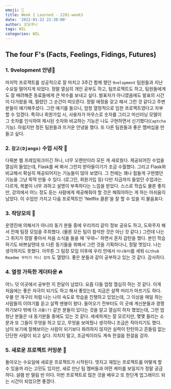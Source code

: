 ```yaml
---
emoji: 🚀
title: Week I Learned - 2201-week3
date: '2022-01-22 22:30:00'
author: 코딩쿠니
tags: WIL
categories: WIL
--- 
```


## The four F's (Facts, Feelings, Fidings, Futures)
### 1. 9velopment 안녕👋
마지막 프로젝트를 성공적으로 잘 마치고 3주간 함께 했던 `9velopment` 팀원들과 지난 수요일 떨어지게 되었다. 정말 열심히 개인 공부도 하고, 팀프로젝트도 하고, 팀원들에게도 잘 배려해준 동료들에게 큰 박수를 보내고 싶다. 발표자가 아니였음에도 발표의 시간이 다가왔을 때, 떨렸던 그 순간이 떠오른다. 정말 애정을 갖고 해서 그런 것 같다고 주변 분들이 얘기해주셨다. 그런 얘기를 들으니, 엄청 열정적으로 임한 프로젝트였다고 자부 할 수 있겠다. 특히나 회원가입 시, 사용자가 마우스로 숫자를 그리고 머신러닝 모델이 그 숫자를 인식하여 제시된 숫자와 비교하는 기능은 나도 구현하면서 신기했다(`Captcha` 기능). 아쉽지만 정든 팀원들과 뜨거운 안녕을 했다. 또 다른 팀원들과 좋은 멤버십을 만들고 싶다.

### 2. `장고(Django)` 수업 시작 💪
다뤄본 웹 프레임워크이긴 하나, 너무 오랜만이라 모든 게 새로웠다. 제공되어진 수업을 열심히 들었는데, Flask를 써 봐서 그런지 받아들이기가 조금 수월했다. 그리고 Flask와 비교해서 확실히 제공되어지는 기능들이 많아 보였다. 그 전에는 꽤나 힘들게 구현했던 기능을 그냥 뚝딱 만들 수 있다. (로그인, 회원가입 등) 다만 지금까지 들었던 수업과는 다르게, 복붙이 너무 과하고 설명이 부족하다는 느낌을 받았다. 스스로 학습도 물론 좋지만, 강의에서 어느 정도 듣는 사람에게 제공해줘야 할 것은 해줘야하는 게 하는 아쉬움이 남았다. 이 수업만 가지고 다음 프로젝트인 'Netflix 클론'을 잘 할 수 있을 지 물음표다.

### 3. 작당모의 🤗
운영진에 의해서가 아니라 동기 분들 중에 우리끼리 같이 정보 공유도 하고, 도와주자 해서 전체 팀장 모임을 주최했다. (물론 모든 팀이 참석한 것은 아닌 것 같다.) 그런데 나는 그 취지가 정말 좋아서 처음 소식을 들을 때 '우와~' 하면서 혼자 감탄을 했다. 본인 학습하기도 바쁘실텐데 또 다른 동기들을 위해서 그런 것을 기획하다니, 정말 멋있다. 나는 생각하지도 못했다. 아무튼 그 팀장 모임 이후에 우리 안에서 `미니튜터`를 세워 `Github Readme 꾸미기 미니 강의` 도 열렸다. 좋은 분들과 같이 공부하고 있는 것 같다. 감사하다.

### 4. 열정 가득한 게더타운 🔥
어느 덧 이곳에서 공부한 지 한달이 넘었다. 요즘 다들 엄청 열심히 하는 것 같다. 이게 처음에는 좋은 자극이 되기도 하고 해서 좋았는데, 지금은 살짝 머리가 아프기도 하다. 우물 안 개구리 처럼 나는 나의 속도로 학습을 진행하고 있었는데, 그 이상을 매일 하는 사람들의 이야기를 듣고 살짝 멘붕이 왔다. 들어오기 전부터도 이 곳에 계신분들과 경쟁하기보다 밖에 더 `괴물(?)` 같은 분들이 있다는 것을 알고 열심히 하자 했었는데, 그런 엄청난 분들은 내 동기분들 중에도 있는 것 같다. 세세하게는 잘 모르지만, 몇몇 들리는 소문과 또 그들이 무엇을 하고 있고, 무엇을 보여줬나 생각하니 조금은 작아지기도 했다. 남이 보기에 잘해보이는 사람이 되기보다 화려하지 않지만 실력이 탄탄하고 흔들림 없는 단단한 사람이 되고 싶다. 지치지 말고, 조금씩이라도 계속 한걸음 한걸음 걷자.

### 5. 새로운 프로젝트 커밍쑨 🤞
돌아오는 수요일에 새로운 프로젝트가 시작된다. 멋지고 재밌는 프로젝트를 어떻게 할 수 있을까 라는 고민도 있지만, 새로 만난 팀 멤버들과 어떤 케미를 보일지가 정말 궁금하다. 설렘 반 떨림 반 이다. 이번 프로젝트로 많은 것을 배우고 또 한단계 업그레이드 되는 시간이 되었으면 좋겠다.
```toc
```
